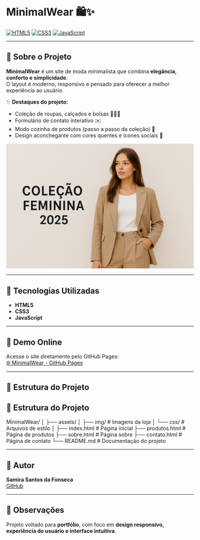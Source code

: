 # MinimalWear 🛍️✨

[![HTML5](https://img.shields.io/badge/HTML5-E34F26?style=for-the-badge&logo=html5&logoColor=white)](https://developer.mozilla.org/pt-BR/docs/Web/HTML) 
[![CSS3](https://img.shields.io/badge/CSS3-1572B6?style=for-the-badge&logo=css3&logoColor=white)](https://developer.mozilla.org/pt-BR/docs/Web/CSS) 
[![JavaScript](https://img.shields.io/badge/JavaScript-F7DF1E?style=for-the-badge&logo=javascript&logoColor=black)](https://developer.mozilla.org/pt-BR/docs/Web/JavaScript)

---

## 🌟 Sobre o Projeto
**MinimalWear** é um site de moda minimalista que combina **elegância, conforto e simplicidade**.  
O layout é moderno, responsivo e pensado para oferecer a melhor experiência ao usuário.  

✨ **Destaques do projeto:**
- Coleção de roupas, calçados e bolsas 👗👟👜  
- Formulário de contato interativo ✉️  
- Modo cozinha de produtos (passo a passo da coleção) 🛒  
- Design aconchegante com cores quentes e ícones sociais 🔗  

![MinimalWear Screenshot](https://raw.githubusercontent.com/samirasfonseca/MinimalWear-Site-de-Roupas/main/assets/img/banner.png)

---

## 🎨 Tecnologias Utilizadas
- **HTML5**  
- **CSS3**  
- **JavaScript**  

---

## 🚀 Demo Online
Acesse o site diretamente pelo GitHub Pages:  
[🌐 MinimalWear - GitHub Pages](https://samirasfonseca.github.io/MinimalWear-Site-de-Roupas/)

---

## 📁 Estrutura do Projeto


## 📁 Estrutura do Projeto
MinimalWear/
│
├── assets/
│ ├── img/ # Imagens da loja
│ └── css/ # Arquivos de estilo
│
├── index.html # Página inicial
├── produtos.html # Página de produtos
├── sobre.html # Página sobre
├── contato.html # Página de contato
└── README.md # Documentação do projeto



---

## 🤝 Autor
**Samira Santos da Fonseca**  
[GitHub](https://github.com/samirasfonseca)  

---

## 📌 Observações
Projeto voltado para **portfólio**, com foco em **design responsivo, experiência do usuário e interface intuitiva**.  

